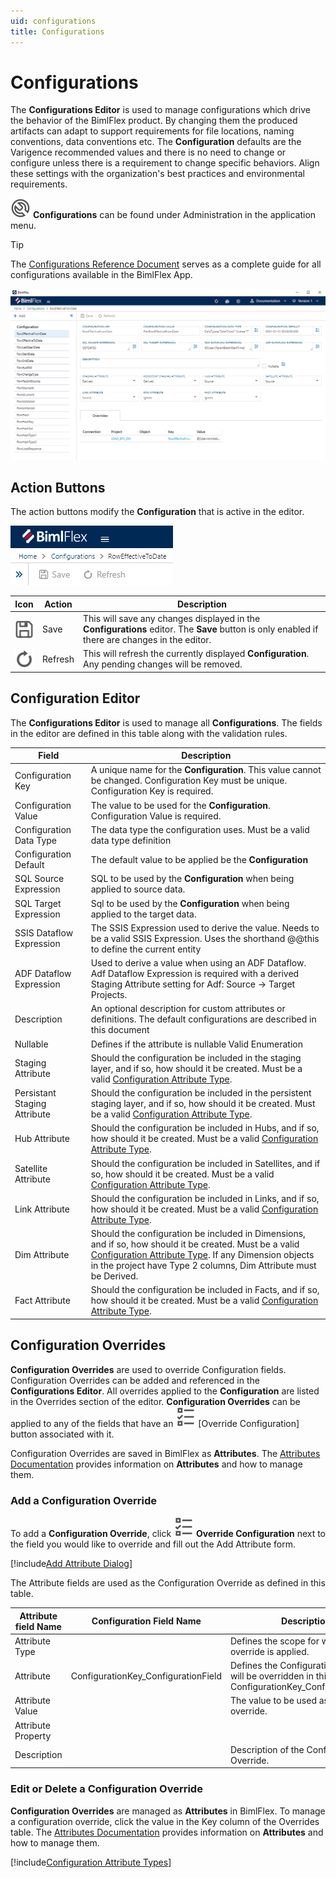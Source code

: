 ```yaml
---
uid: configurations
title: Configurations
---
```

# Configurations

The **Configurations Editor** is used to manage configurations which drive the behavior of the BimlFlex product. By changing them the produced artifacts can adapt to support requirements for file locations, naming conventions, data conventions etc. The **Configuration** defaults are the Varigence recommended values and there is no need to change or configure unless there is a requirement to change specific behaviors. Align these settings with the organization's best practices and environmental requirements.

<img class="icon-inline" src="images/svg-icons/configurations.svg" /> **Configurations** can be found under Administration in the application menu.

> [!TIP]
> The [Configurations Reference Document](../reference-documentation/metadata-configurations.md) serves as a complete guide for all configurations available in the BimlFlex App.

![BimlFlex App - Configurations](images/bimlflex-app-configurations.64566.png "BimlFlex App - Configurations")

## Action Buttons

The action buttons modify the **Configuration** that is active in the editor.

![BimlFlex App - Configurations - Command Bar](images/bimlflex-app-configurations-command-bar.64566.png "BimlFlex App - Configurations - Command Bar")

|Icon|Action|Description|
|-|-|-|
| <div style="width:30px;height:30px;background:white"><img src="images/svg-icons/save.svg" /></div> | Save | This will save any changes displayed in the **Configurations** editor.  The **Save** button is only enabled if there are changes in the editor. |
| <div style="width:30px;height:30px;background:white"><img src="images/svg-icons/refresh.svg" /></div> | Refresh | This will refresh the currently displayed **Configuration**. Any pending changes will be removed. |

## Configuration Editor

The **Configurations Editor** is used to manage all **Configurations**. The fields in the editor are defined in this table along with the validation rules.

|Field|Description|
|-|-|
| Configuration Key | A unique name for the **Configuration**. This value cannot be changed. Configuration Key must be unique. Configuration Key is required. |
| Configuration Value | The value to be used for the **Configuration**. Configuration Value is required. |
| Configuration Data Type | The data type the configuration uses. Must be a valid data type definition |
| Configuration Default | The default value to be applied be the **Configuration** |
| SQL Source Expression | SQL to be used by the **Configuration** when being applied to source data. |
| SQL Target Expression | Sql to be used by the **Configuration** when being applied to the target data. |
| SSIS Dataflow Expression | The SSIS Expression used to derive the value. Needs to be a valid SSIS Expression. Uses the shorthand @@this to define the current entity |
| ADF Dataflow Expression | Used to derive a value when using an ADF Dataflow. Adf Dataflow Expression is required with a derived Staging Attribute setting for Adf: Source -> Target Projects.  |
| Description | An optional description for custom attributes or definitions. The default configurations are described in this document |
| Nullable | Defines if the attribute is nullable Valid Enumeration |
| Staging Attribute | Should the configuration be included in the staging layer, and if so, how should it be created. Must be a valid [Configuration Attribute Type](#configuration-attributes). |
| Persistant Staging Attribute | Should the configuration be included in the persistent staging layer, and if so, how should it be created. Must be a valid [Configuration Attribute Type](#configuration-attributes). |
| Hub Attribute | Should the configuration be included in Hubs, and if so, how should it be created. Must be a valid [Configuration Attribute Type](#configuration-attributes). |
| Satellite Attribute | Should the configuration be included in Satellites, and if so, how should it be created. Must be a valid [Configuration Attribute Type](#configuration-attributes). |
| Link Attribute | Should the configuration be included in Links, and if so, how should it be created. Must be a valid [Configuration Attribute Type](#configuration-attributes). |
| Dim Attribute | Should the configuration be included in Dimensions, and if so, how should it be created. Must be a valid [Configuration Attribute Type](#configuration-attributes). If any Dimension objects in the project have Type 2 columns, Dim Attribute must be Derived. |
| Fact Attribute | Should the configuration be included in Facts, and if so, how should it be created. Must be a valid [Configuration Attribute Type](#configuration-attributes). |

## Configuration Overrides

**Configuration Overrides** are used to override Configuration fields. Configuration Overrides can be added and referenced in the **Configurations Editor**. All overrides applied to the **Configuration** are listed in the Overrides section of the editor. **Configuration Overrides** can be applied to any of the fields that have an <img class="icon-col m-5" src="images/svg-icons/attributes.svg" /> [Override Configuration] button associated with it.

Configuration Overrides are saved in BimlFlex as **Attributes**. The [Attributes Documentation](attributes.md) provides information on **Attributes** and how to manage them.

### Add a Configuration Override

To add a **Configuration Override**, click <img class="icon-col m-5" src="images/svg-icons/attributes.svg" /> **Override Configuration** next to the field you would like to override and fill out the Add Attribute form.

[!include[Add Attribute Dialog](_dialog-add-attribute.md)]

The Attribute fields are used as the Configuration Override as defined in this table.

|Attribute field Name|Configuration Field Name|Description|
|-|-|-|
| Attribute Type || Defines the scope for when the override is applied. |
| Attribute | ConfigurationKey_ConfigurationField | Defines the Configuration field that will be overridden in this format: ConfigurationKey_ConfigurationField |
| Attribute Value || The value to be used as the override. |
| Attribute Property |||
| Description || Description of the Configuration Override. |

### Edit or Delete a Configuration Override

**Configuration Overrides** are managed as **Attributes** in BimlFlex. To manage a configuration override, click the value in the Key column of the Overrides table. The [Attributes Documentation](attributes.md) provides information on **Attributes** and how to manage them.

[!include[Configuration Attribute Types](_enum-configuration-attribute.md)]